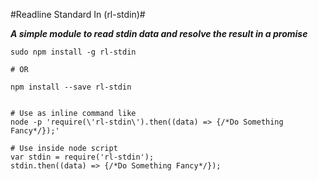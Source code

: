 #Readline Standard In (rl-stdin)#

***A simple module to read stdin data and resolve the result in a promise***

```
sudo npm install -g rl-stdin

# OR

npm install --save rl-stdin


# Use as inline command like
node -p 'require(\'rl-stdin\').then((data) => {/*Do Something Fancy*/});'

# Use inside node script
var stdin = require('rl-stdin');
stdin.then((data) => {/*Do Something Fancy*/});

```